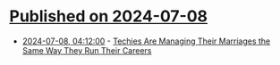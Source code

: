 # [Published on 2024-07-08](index.md)

* [2024-07-08, 04:12:00](https://soylentnews.org/article.pl?sid=24/07/07/134203&from=rss) - [Techies Are Managing Their Marriages the Same Way They Run Their Careers](https://soylentnews.org/article.pl?sid=24/07/07/134203&from=rss)
